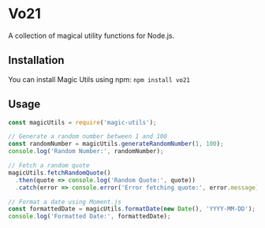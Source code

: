 # Vo21

A collection of magical utility functions for Node.js.

## Installation

You can install Magic Utils using npm: `npm install vo21`

## Usage

```javascript
const magicUtils = require('magic-utils');

// Generate a random number between 1 and 100
const randomNumber = magicUtils.generateRandomNumber(1, 100);
console.log('Random Number:', randomNumber);

// Fetch a random quote
magicUtils.fetchRandomQuote()
  .then(quote => console.log('Random Quote:', quote))
  .catch(error => console.error('Error fetching quote:', error.message));

// Format a date using Moment.js
const formattedDate = magicUtils.formatDate(new Date(), 'YYYY-MM-DD');
console.log('Formatted Date:', formattedDate);
```

